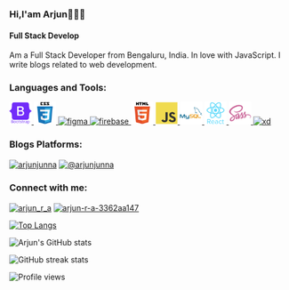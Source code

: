 ### Hi,I'am Arjun👋🧑‍💻
#### Full Stack Develop
Am a Full Stack Developer from Bengaluru, India.
In love with JavaScript. 
I write blogs related to web development.

<h3 align="left">Languages and Tools:</h3>
<p align="left"> <a href="https://getbootstrap.com" target="_blank"> <img src="https://raw.githubusercontent.com/devicons/devicon/master/icons/bootstrap/bootstrap-plain-wordmark.svg" alt="bootstrap" width="40" height="40"/> </a> <a href="https://www.w3schools.com/css/" target="_blank"> <img src="https://raw.githubusercontent.com/devicons/devicon/master/icons/css3/css3-original-wordmark.svg" alt="css3" width="40" height="40"/> </a> <a href="https://www.figma.com/" target="_blank"> <img src="https://www.vectorlogo.zone/logos/figma/figma-icon.svg" alt="figma" width="40" height="40"/> </a> <a href="https://firebase.google.com/" target="_blank"> <img src="https://www.vectorlogo.zone/logos/firebase/firebase-icon.svg" alt="firebase" width="40" height="40"/> </a> <a href="https://www.w3.org/html/" target="_blank"> <img src="https://raw.githubusercontent.com/devicons/devicon/master/icons/html5/html5-original-wordmark.svg" alt="html5" width="40" height="40"/> </a> <a href="https://developer.mozilla.org/en-US/docs/Web/JavaScript" target="_blank"> <img src="https://raw.githubusercontent.com/devicons/devicon/master/icons/javascript/javascript-original.svg" alt="javascript" width="40" height="40"/> </a> <a href="https://www.mysql.com/" target="_blank"> <img src="https://raw.githubusercontent.com/devicons/devicon/master/icons/mysql/mysql-original-wordmark.svg" alt="mysql" width="40" height="40"/> </a> <a href="https://reactjs.org/" target="_blank"> <img src="https://raw.githubusercontent.com/devicons/devicon/master/icons/react/react-original-wordmark.svg" alt="react" width="40" height="40"/> </a> <a href="https://sass-lang.com" target="_blank"> <img src="https://raw.githubusercontent.com/devicons/devicon/master/icons/sass/sass-original.svg" alt="sass" width="40" height="40"/> </a> <a href="https://www.adobe.com/products/xd.html" target="_blank"> <img src="https://cdn.worldvectorlogo.com/logos/adobe-xd.svg" alt="xd" width="40" height="40"/> </a> </p>

### Blogs Platforms:
<!-- BLOG-POST-LIST:START -->
<a href="https://dev.to/arjunjunna" target="blank"><img align="center" src="https://cdn.jsdelivr.net/npm/simple-icons@3.0.1/icons/dev-dot-to.svg" alt="arjunjunna" height="30" width="40" /></a>
<a href="https://medium.com/@arjunjunna" target="blank"><img align="center" src="https://raw.githubusercontent.com/rahuldkjain/github-profile-readme-generator/master/src/images/icons/Social/medium.svg" alt="@arjunjunna" height="30" width="40" /></a>
<!-- BLOG-POST-LIST:END -->

<h3 align="left">Connect with me:</h3>
<p align="left">

<a href="https://twitter.com/arjun_r_a" target="blank"><img align="center" src="https://raw.githubusercontent.com/rahuldkjain/github-profile-readme-generator/master/src/images/icons/Social/twitter.svg" alt="arjun_r_a" height="30" width="40" /></a>
<a href="https://linkedin.com/in/arjun-r-a-3362aa147" target="blank"><img align="center" src="https://raw.githubusercontent.com/rahuldkjain/github-profile-readme-generator/master/src/images/icons/Social/linked-in-alt.svg" alt="arjun-r-a-3362aa147" height="30" width="40" /></a>

</p>

[![Top Langs](https://github-readme-stats.vercel.app/api/top-langs/?username=arjunjunna&theme=great-gatsby&show_icons=true)](https://github.com/anuraghazra/github-readme-stats)

![Arjun's GitHub stats](https://github-readme-stats.vercel.app/api?username=arjunjunna&theme=great-gatsby&show_icons=true)  

![GitHub streak stats](https://github-readme-streak-stats.herokuapp.com/?user=arjunjunna&theme=great-gatsby&show_icons=true)  

![Profile views](https://gpvc.arturio.dev/arjunjunna)  




